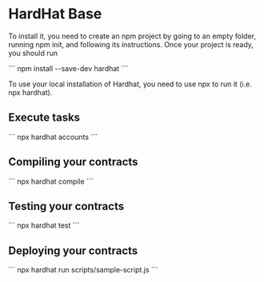 # HardHat Base

To install it, you need to create an npm project by going to an empty folder, running npm init, and following its instructions. Once your project is ready, you should run

´´´
npm install --save-dev hardhat
´´´

To use your local installation of Hardhat, you need to use npx to run it (i.e. npx hardhat).

## Execute tasks

´´´
npx hardhat accounts
´´´

## Compiling your contracts

´´´
npx hardhat compile
´´´

## Testing your contracts

´´´
npx hardhat test
´´´

## Deploying your contracts

´´´
npx hardhat run scripts/sample-script.js
´´´
